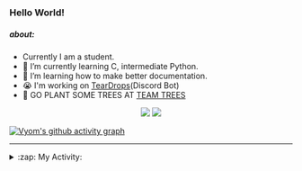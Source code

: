 ### Hello World!

##### about:
- Currently I am a student.
- 🌱 I’m currently learning C, intermediate Python.
- 🌱 I’m learning how to make better documentation.
- 😭 I'm working on [TearDrops](https://github.com/Vyvy-vi/TearDrops)(Discord Bot)
- 🌱 GO PLANT SOME TREES AT [TEAM TREES](https://teamtrees.org/)

<p align="center">
  <a href="https://twitter.com/Vyvy_viM"><img target="_blank" src="https://img.shields.io/badge/twitter%20@Vyvy_viM-0D95E8?style=for-the-badge&logo=twitter&logoColor=white"/></a> 
  <a href="https://vyvy-vi.github.io/portfolio"><img target="_blank" src="https://img.shields.io/badge/-I%27m_craving_for_open_source-green?style=for-the-badge&logo=github&logoColor=black"/></a> 
</p>

[![Vyom's github activity graph](https://activity-graph.herokuapp.com/graph?username=Vyvy-vi)](https://github.com/ashutosh00710/github-readme-activity-graph)

---
<details>
  <summary>:zap: My Activity:</summary>
  
<!--START_SECTION:waka-->
**I'm a Night 🦉** 

```text
🌞 Morning    45 commits     █░░░░░░░░░░░░░░░░░░░░░░░░   7.06% 
🌆 Daytime    143 commits    █████░░░░░░░░░░░░░░░░░░░░   22.45% 
🌃 Evening    237 commits    █████████░░░░░░░░░░░░░░░░   37.21% 
🌙 Night      212 commits    ████████░░░░░░░░░░░░░░░░░   33.28%

```
📅 **I'm Most Productive on Sunday** 

```text
Monday       71 commits     ██░░░░░░░░░░░░░░░░░░░░░░░   11.15% 
Tuesday      91 commits     ███░░░░░░░░░░░░░░░░░░░░░░   14.29% 
Wednesday    96 commits     ███░░░░░░░░░░░░░░░░░░░░░░   15.07% 
Thursday     82 commits     ███░░░░░░░░░░░░░░░░░░░░░░   12.87% 
Friday       44 commits     █░░░░░░░░░░░░░░░░░░░░░░░░   6.91% 
Saturday     87 commits     ███░░░░░░░░░░░░░░░░░░░░░░   13.66% 
Sunday       166 commits    ██████░░░░░░░░░░░░░░░░░░░   26.06%

```


📊 **This Week I Spent My Time On** 

```text
🔥 Editors: 
Vim                      9 mins              ████████████░░░░░░░░░░░░░   51.14% 
VS Code                  9 mins              ████████████░░░░░░░░░░░░░   48.86%

🐱‍💻 Projects: 
TearDrops                9 mins              ████████████░░░░░░░░░░░░░   49.51% 
vyvy-vi-appreciates      9 mins              ████████████░░░░░░░░░░░░░   48.86% 
Unknown Project          0 secs              ░░░░░░░░░░░░░░░░░░░░░░░░░   1.63%

```


 Last Updated on 11/09/2021
<!--END_SECTION:waka-->
</details>
